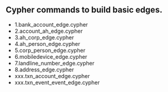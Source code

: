 ## Cypher commands to build basic edges.


- 1.bank_account_edge.cypher
- 2.account_ah_edge.cypher
- 3.ah_corp_edge.cypher
- 4.ah_person_edge.cypher
- 5.corp_person_edge.cypher
- 6.mobiledevice_edge.cypher
- 7.landline_number_edge.cypher
- 8.address_edge.cypher
- xxx.txn_account_edge.cypher
- xxx.txn_event_event_edge.cypher
